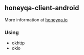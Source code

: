 honeyqa-client-android
---

More information at [honeyqa.io](honeyqa.io)

### Using
* okhttp
* okio
